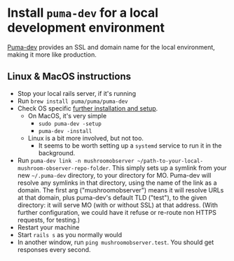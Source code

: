 # Install `puma-dev` for a local development environment

[Puma-dev](https://github.com/puma/puma-dev) provides an SSL and domain name for the local environment, making it more like production.

## Linux & MacOS instructions
- Stop your local rails server, if it's running
- Run `brew install puma/puma/puma-dev`
- Check OS specific [further installation and setup](https://github.com/puma/puma-dev?tab=readme-ov-file#installation).
  - On MacOS, it's very simple
    - `sudo puma-dev -setup`
    - `puma-dev -install`
  - Linux is a bit more involved, but not too.
    - It seems to be worth setting up a `systemd` service to run it in the background.
- Run `puma-dev link -n mushroomobserver ~/path-to-your-local-mushroom-observer-repo-folder`. This simply sets up a symlink from your new `~/.puma-dev` directory, to your directory for MO. Puma-dev will resolve any symlinks in that directory, using the name of the link as a domain. The first arg ("mushroomobserver") means it will resolve URLs at that domain, plus puma-dev's default TLD ("test"), to the given directory: it will serve MO (with or without SSL) at that address. (With further configuration, we could have it refuse or re-route non HTTPS requests, for testing.)
- Restart your machine
- Start `rails s` as you normally would
- In another window, run `ping mushroomobserver.test`. You should get responses every second.
